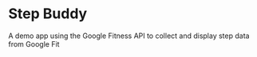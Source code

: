 # Step Buddy
A demo app using the Google Fitness API to collect and display step data from Google Fit